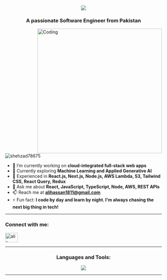 <h1 align="center">
  <a href="https://git.io/typing-svg">
    <img src="https://readme-typing-svg.herokuapp.com/?font=Righteous&size=38&center=true&vCenter=true&width=600&height=70&duration=4000&lines=Hi+There!+👋;I'm+Ali+Hassan!;Software+Engineer+%7C+Full+Stack+Developer;">
  </a>
</h1>

<h3 align="center">A passionate Software Engineer from Pakistan</h3>

<img align="right" alt="Coding" width="400" src="./1709786464317.gif">

<p align="left">
  <img src="https://komarev.com/ghpvc/?username=shehzad78675&label=Profile%20views&color=0e75b6&style=flat" alt="shehzad78675" />
</p>

- 🔭 I’m currently working on **cloud-integrated full-stack web apps**
- 🌱 Currently exploring **Machine Learning and Applied Generative AI**
- 💼 Experienced in **React.js, Next.js, Node.js, AWS Lambda, S3, Tailwind CSS, React Query, Redux**
- 💬 Ask me about **React, JavaScript, TypeScript, Node, AWS, REST APIs**
- 📫 Reach me at **alihassan1811@gmail.com**
- ⚡ Fun fact: **I code by day and learn by night. I'm always chasing the next big thing in tech!**

<hr/>

<h3 align="left">Connect with me:</h3>
<p align="left">
  <a href="https://linkedin.com/in/ali-hassan487" target="blank">
    <img align="center" src="https://raw.githubusercontent.com/rahuldkjain/github-profile-readme-generator/master/src/images/icons/Social/linked-in-alt.svg" alt="ali-hassan" height="30" width="40" />
  </a>
</p>

<hr/>

<h3 align="center">Languages and Tools:</h3>

<p align="center">
  <a href="https://skillicons.dev">
    <img src="https://skillicons.dev/icons?i=js,ts,react,nextjs,nodejs,redux,aws,lambda,s3,tailwind,html,css,cpp,java,python,spring,django,mysql,postman,linux,git,github,vscode,npm" />
  </a>
</p>

<hr/>
